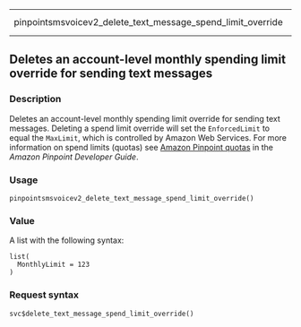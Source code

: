 <table style="width: 100%;">
<tbody>
<tr class="odd">
<td>pinpointsmsvoicev2_delete_text_message_spend_limit_override</td>
<td style="text-align: right;">R Documentation</td>
</tr>
</tbody>
</table>

## Deletes an account-level monthly spending limit override for sending text messages

### Description

Deletes an account-level monthly spending limit override for sending
text messages. Deleting a spend limit override will set the
`EnforcedLimit` to equal the `MaxLimit`, which is controlled by Amazon
Web Services. For more information on spend limits (quotas) see [Amazon
Pinpoint
quotas](https://docs.aws.amazon.com/pinpoint/latest/developerguide/quotas.html)
in the *Amazon Pinpoint Developer Guide*.

### Usage

    pinpointsmsvoicev2_delete_text_message_spend_limit_override()

### Value

A list with the following syntax:

    list(
      MonthlyLimit = 123
    )

### Request syntax

    svc$delete_text_message_spend_limit_override()
